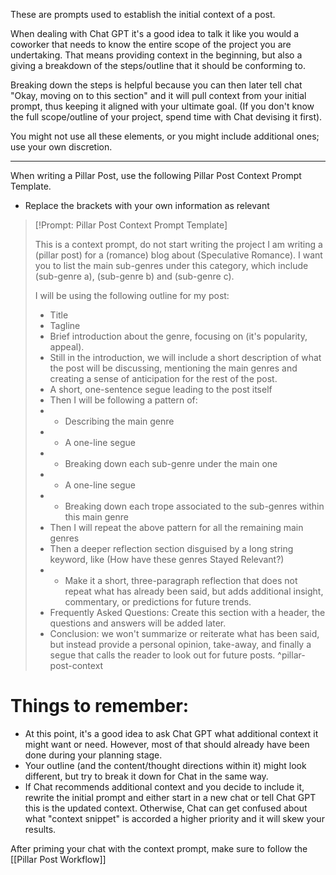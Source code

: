 These are prompts used to establish the initial context of a post.

When dealing with Chat GPT it's a good idea to talk it like you would a coworker that needs to know the entire scope of the project you are undertaking. That means providing context in the beginning, but also a giving a breakdown of the steps/outline that it should be conforming to. 

Breaking down the steps is helpful because you can then later tell chat "Okay, moving on to this section" and it will pull context from your initial prompt, thus keeping it aligned with your ultimate goal. (If you don't know the full scope/outline of your project, spend time with Chat devising it first).

You might not use all these elements, or you might include additional ones; use your own discretion. 


---

When writing a Pillar Post, use the following Pillar Post Context Prompt Template.
- Replace the brackets with your own information as relevant

>[!Prompt: Pillar Post Context Prompt Template]
>
>This is a context prompt, do not start writing the project
>I am writing a (pillar post) for a (romance) blog about (Speculative Romance). I want you to list the main sub-genres under this category, which include (sub-genre a), (sub-genre b) and (sub-genre c). 
>
>I will be using the following outline for my post:
>- Title
>- Tagline
>- Brief introduction about the genre, focusing on (it's popularity, appeal). 
>- Still in the introduction, we will include a short description of what the post will be discussing, mentioning the main genres and creating a sense of anticipation for the rest of the post.
>- A short, one-sentence segue leading to the post itself
>- Then I will be following a pattern of:
>- - Describing the main genre
>- - A one-line segue
>- - Breaking down each sub-genre under the main one
>- - A one-line segue
>- - Breaking down each trope associated to the sub-genres within this main genre
>- Then I will repeat the above pattern for all the remaining main genres
>- Then a deeper reflection section disguised by a long string keyword, like (How have these genres Stayed Relevant?)
>- - Make it a short, three-paragraph reflection that does not repeat what has already been said, but adds additional insight, commentary, or predictions for future trends.
>- Frequently Asked Questions: Create this section with a header, the questions and answers will be added later.
>- Conclusion: we won't summarize or reiterate what has been said, but instead provide a personal opinion, take-away, and finally a segue that calls the reader to look out for future posts.
^pillar-post-context

# Things to remember:
- At this point, it's a good idea to ask Chat GPT what additional context it might want or need. However, most of that should already have been done during your planning stage.
- Your outline (and the content/thought directions within it) might look different, but try to break it down for Chat in the same way.
- If Chat recommends additional context and you decide to include it, rewrite the initial prompt and either start in a new chat or tell Chat GPT this is the updated context. Otherwise, Chat can get confused about what "context snippet" is accorded a higher priority and it will skew your results.

After priming your chat with the context prompt, make sure to follow the [[Pillar Post Workflow]]
